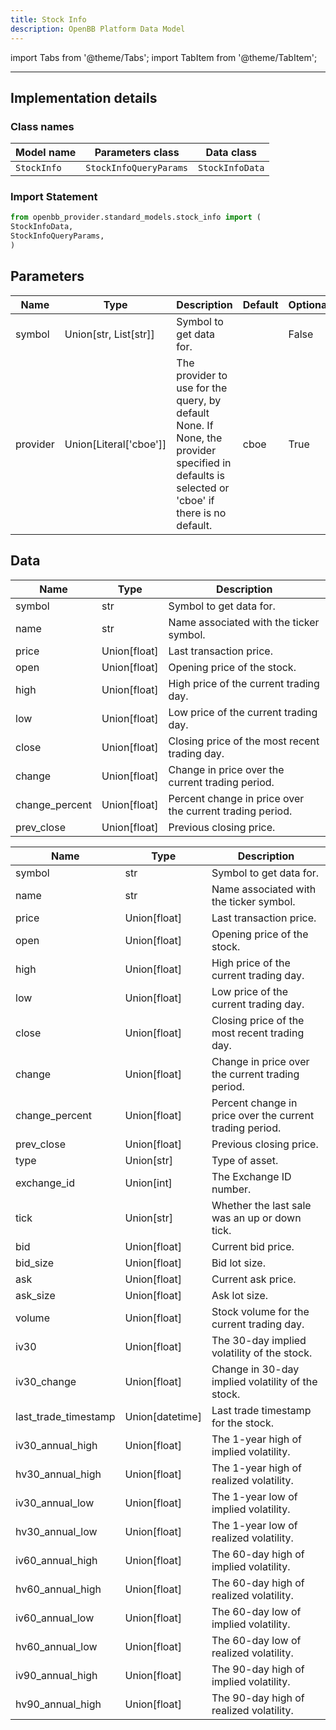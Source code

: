 ```yaml
---
title: Stock Info
description: OpenBB Platform Data Model
---
```



import Tabs from '@theme/Tabs';
import TabItem from '@theme/TabItem';


---

## Implementation details

### Class names

| Model name | Parameters class | Data class |
| ---------- | ---------------- | ---------- |
| `StockInfo` | `StockInfoQueryParams` | `StockInfoData` |

### Import Statement

```python
from openbb_provider.standard_models.stock_info import (
StockInfoData,
StockInfoQueryParams,
)
```

## Parameters

<Tabs>
<TabItem value="standard" label="Standard">

| Name | Type | Description | Default | Optional |
| ---- | ---- | ----------- | ------- | -------- |
| symbol | Union[str, List[str]] | Symbol to get data for. |  | False |
| provider | Union[Literal['cboe']] | The provider to use for the query, by default None. If None, the provider specified in defaults is selected or 'cboe' if there is no default. | cboe | True |
</TabItem>

</Tabs>

## Data

<Tabs>
<TabItem value="standard" label="Standard">

| Name | Type | Description |
| ---- | ---- | ----------- |
| symbol | str | Symbol to get data for. |
| name | str | Name associated with the ticker symbol. |
| price | Union[float] | Last transaction price. |
| open | Union[float] | Opening price of the stock. |
| high | Union[float] | High price of the current trading day. |
| low | Union[float] | Low price of the current trading day. |
| close | Union[float] | Closing price of the most recent trading day. |
| change | Union[float] | Change in price over the current trading period. |
| change_percent | Union[float] | Percent change in price over the current trading period. |
| prev_close | Union[float] | Previous closing price. |
</TabItem>

<TabItem value='cboe' label='cboe'>

| Name | Type | Description |
| ---- | ---- | ----------- |
| symbol | str | Symbol to get data for. |
| name | str | Name associated with the ticker symbol. |
| price | Union[float] | Last transaction price. |
| open | Union[float] | Opening price of the stock. |
| high | Union[float] | High price of the current trading day. |
| low | Union[float] | Low price of the current trading day. |
| close | Union[float] | Closing price of the most recent trading day. |
| change | Union[float] | Change in price over the current trading period. |
| change_percent | Union[float] | Percent change in price over the current trading period. |
| prev_close | Union[float] | Previous closing price. |
| type | Union[str] | Type of asset. |
| exchange_id | Union[int] | The Exchange ID number. |
| tick | Union[str] | Whether the last sale was an up or down tick. |
| bid | Union[float] | Current bid price. |
| bid_size | Union[float] | Bid lot size. |
| ask | Union[float] | Current ask price. |
| ask_size | Union[float] | Ask lot size. |
| volume | Union[float] | Stock volume for the current trading day. |
| iv30 | Union[float] | The 30-day implied volatility of the stock. |
| iv30_change | Union[float] | Change in 30-day implied volatility of the stock. |
| last_trade_timestamp | Union[datetime] | Last trade timestamp for the stock. |
| iv30_annual_high | Union[float] | The 1-year high of implied volatility. |
| hv30_annual_high | Union[float] | The 1-year high of realized volatility. |
| iv30_annual_low | Union[float] | The 1-year low of implied volatility. |
| hv30_annual_low | Union[float] | The 1-year low of realized volatility. |
| iv60_annual_high | Union[float] | The 60-day high of implied volatility. |
| hv60_annual_high | Union[float] | The 60-day high of realized volatility. |
| iv60_annual_low | Union[float] | The 60-day low of implied volatility. |
| hv60_annual_low | Union[float] | The 60-day low of realized volatility. |
| iv90_annual_high | Union[float] | The 90-day high of implied volatility. |
| hv90_annual_high | Union[float] | The 90-day high of realized volatility. |
</TabItem>

</Tabs>

